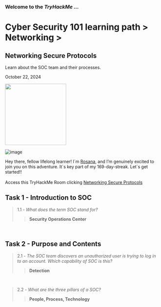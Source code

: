 <h3> Welcome to the <em>TryHackMe ...</em></h3>
<h1>Cyber Security 101 learning path > Networking ></h1>
<h2>Networking Secure Protocols</h2>
<p>Learn about the SOC team and their processes.</p>
<p>October 22, 2024<br></p>


<img src="https://github.com/user-attachments/assets/73e90761-251f-40cd-98ec-559d2de1d65a" height="200" width="200">

![image](https://github.com/user-attachments/assets/688a00a0-3ed3-4866-a9ac-192c9a3ee399)




<p>Hey there, fellow lifelong learner! I´m <a href="https://www.linkedin.com/in/rosanafssantos/">Rosana</a>, and I’m genuinely excited to join you on this adventure. It´s key part of my 169-day-streak. Let´s get started!!<br><br>
Access this TryHackMe Room clicking <a href="https://tryhackme.com/r/room/socfundamentals">Networking Secure Protocols</a></p>

<h2>Task 1 - Introduction to SOC</h2>

> 1.1 - <em>What does the term SOC stand for?</em><br>
>> <strong>Security Operations Center </strong><br>
<p><br></p>

<h2>Task 2 - Purpose and Contents</h2>

> 2.1 - <em>The SOC team discovers an unauthorized user is trying to log in to an account. Which capability of SOC is this?</em><br>
>> <strong>Detection</strong><br>
<p><br></p>

> 2.2 - <em>What are the three pillars of a SOC?</em><br>
>> <strong>People, Process, Technology</strong><br>
<p><br></p>
